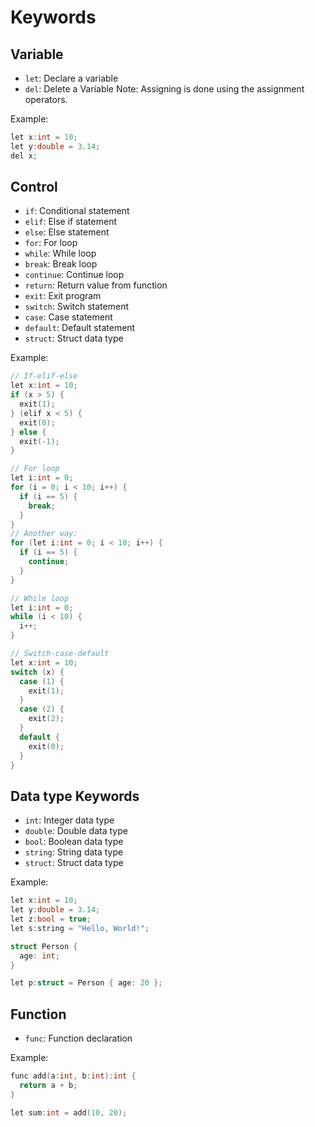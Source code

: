 # Keywords

## Variable
- `let`: Declare a variable
- `del`: Delete a Variable
Note: Assigning is done using the assignment operators.

Example:
```c
let x:int = 10;
let y:double = 3.14;
del x;
```

## Control
- `if`: Conditional statement
- `elif`: Else if statement
- `else`: Else statement
- `for`: For loop
- `while`: While loop
- `break`: Break loop
- `continue`: Continue loop
- `return`: Return value from function
- `exit`: Exit program
- `switch`: Switch statement
- `case`: Case statement
- `default`: Default statement
- `struct`: Struct data type

Example:
```c
// If-elif-else
let x:int = 10;
if (x > 5) {
  exit(1);
} (elif x < 5) {
  exit(0);
} else {
  exit(-1);
}

// For loop
let i:int = 0;
for (i = 0; i < 10; i++) {
  if (i == 5) {
    break;
  }
}
// Another way:
for (let i:int = 0; i < 10; i++) {
  if (i == 5) {
    continue;
  }
}

// While loop
let i:int = 0;
while (i < 10) {
  i++;
}

// Switch-case-default
let x:int = 10;
switch (x) {
  case (1) {
    exit(1);
  }
  case (2) {
    exit(2);
  }
  default {
    exit(0);
  }
}
```
## Data type Keywords
- `int`: Integer data type
- `double`: Double data type
- `bool`: Boolean data type
- `string`: String data type
- `struct`: Struct data type

Example:
```c
let x:int = 10;
let y:double = 3.14;
let z:bool = true;
let s:string = "Hello, World!";

struct Person {
  age: int;
}

let p:struct = Person { age: 20 };
```

## Function
- `func`: Function declaration

Example:
```c
func add(a:int, b:int):int {
  return a + b;
}

let sum:int = add(10, 20);
```
